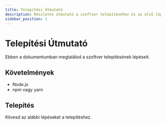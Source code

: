 ```yaml
---
title: Telepítési Útmutató
description: Részletes útmutató a szoftver telepítéséhez és az első lépésekhez
sidebar_position: 1
---
```


# Telepítési Útmutató

Ebben a dokumentumban megtalálod a szoftver telepítésének lépéseit.

## Követelmények

- Node.js
- npm vagy yarn

## Telepítés

Kövesd az alábbi lépéseket a telepítéshez.
